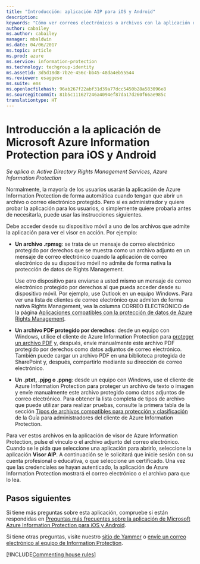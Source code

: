 ```yaml
---
title: "Introducción: aplicación AIP para iOS y Android"
description: 
keywords: "Cómo ver correos electrónicos o archivos con la aplicación de Azure Information Protection para iOS y Android"
author: cabailey
ms.author: cabailey
manager: mbaldwin
ms.date: 04/06/2017
ms.topic: article
ms.prod: azure
ms.service: information-protection
ms.technology: techgroup-identity
ms.assetid: 3d5d18d8-7b2e-456c-bb45-48da4eb55544
ms.reviewer: esaggese
ms.suite: ems
ms.openlocfilehash: 96ab267f22abf31d39a77dcc5450b28a583096e8
ms.sourcegitcommit: 81b5c111627246a4094ef87da17d260f66ae985c
translationtype: HT
---
```

# <a name="get-started-with-the-microsoft-azure-information-protection-app-for-ios-and-android"></a>Introducción a la aplicación de Microsoft Azure Information Protection para iOS y Android

*Se aplica a: Active Directory Rights Management Services, Azure Information Protection*

Normalmente, la mayoría de los usuarios usarán la aplicación de Azure Information Protection de forma automática cuando tengan que abrir un archivo o correo electrónico protegido. Pero si es administrador y quiere probar la aplicación para los usuarios, o simplemente quiere probarla antes de necesitarla, puede usar las instrucciones siguientes.

Debe acceder desde su dispositivo móvil a uno de los archivos que admite la aplicación para ver el visor en acción. Por ejemplo:

- **Un archivo .rpmsg**: se trata de un mensaje de correo electrónico protegido por derechos que se muestra como un archivo adjunto en un mensaje de correo electrónico cuando la aplicación de correo electrónico de su dispositivo móvil no admite de forma nativa la protección de datos de Rights Management. 
    
    Use otro dispositivo para enviarse a usted mismo un mensaje de correo electrónico protegido por derechos al que pueda acceder desde su dispositivo móvil. Por ejemplo, use Outlook en un equipo Windows. Para ver una lista de clientes de correo electrónico que admiten de forma nativa Rights Management, vea la columna CORREO ELECTRÓNICO de la página [Aplicaciones compatibles con la protección de datos de Azure Rights Management](../get-started/requirements-applications.md).

- **Un archivo PDF protegido por derechos**: desde un equipo con Windows, utilice el cliente de Azure Information Protection para [proteger un archivo PDF](client-classify-protect.md) y, después, envíe manualmente este archivo PDF protegido por derechos como datos adjuntos de correo electrónico. También puede cargar un archivo PDF en una biblioteca protegida de SharePoint y, después, compartirlo mediante su dirección de correo electrónico.

- **Un .ptxt, .pjpg o .ppng**: desde un equipo con Windows, use el cliente de Azure Information Protection para proteger un archivo de texto o imagen y envíe manualmente este archivo protegido como datos adjuntos de correo electrónico. Para obtener la lista completa de tipos de archivo que puede utilizar para realizar pruebas, consulte la primera tabla de la sección [Tipos de archivos compatibles para protección y clasificación](client-admin-guide-file-types.md#supported-file-types-for-classification-and-protection) de la Guía para administradores del cliente de Azure Information Protection. 

Para ver estos archivos en la aplicación de visor de Azure Information Protection, pulse el vínculo o el archivo adjunto del correo electrónico. Cuando se le pida que seleccione una aplicación para abrirlo, seleccione la aplicación **Visor AIP**. A continuación se le solicitará que inicie sesión con su cuenta profesional o educativa, o que seleccione un certificado. Una vez que las credenciales se hayan autenticado, la aplicación de Azure Information Protection mostrará el correo electrónico o el archivo para que lo lea.

## <a name="next-steps"></a>Pasos siguientes

Si tiene más preguntas sobre esta aplicación, compruebe si están respondidas en [Preguntas más frecuentes sobre la aplicación de Microsoft Azure Information Protection para iOS y Android](mobile-app-faq.md). 

Si tiene otras preguntas, visite nuestro [sitio de Yammer](https://www.yammer.com/AskIPTeam) o [envíe un correo electrónico al equipo de Information Protection](mailto:askIPteam@microsoft.com?subject=Question%20about%20Azure%20Information%20Protection%20app).

[!INCLUDE[Commenting house rules](../includes/houserules.md)]